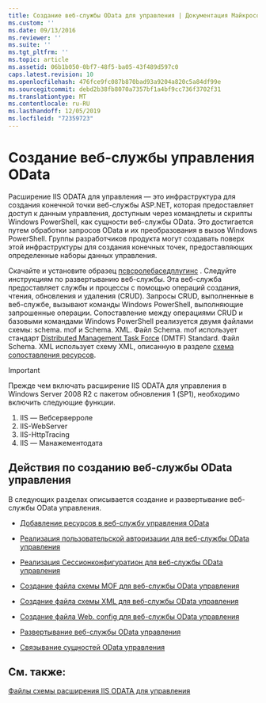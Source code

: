 ```yaml
---
title: Создание веб-службы OData для управления | Документация Майкрософт
ms.custom: ''
ms.date: 09/13/2016
ms.reviewer: ''
ms.suite: ''
ms.tgt_pltfrm: ''
ms.topic: article
ms.assetid: 06b1b050-0bf7-48f5-ba05-43f489d597c0
caps.latest.revision: 10
ms.openlocfilehash: 476fce9fc087b870bad93a9204a820c5a84df99e
ms.sourcegitcommit: debd2b38fb8070a7357bf1a4bf9cc736f3702f31
ms.translationtype: MT
ms.contentlocale: ru-RU
ms.lasthandoff: 12/05/2019
ms.locfileid: "72359723"
---
```

# <a name="creating-a-management-odata-web-service"></a>Создание веб-службы управления OData

Расширение IIS ODATA для управления — это инфраструктура для создания конечной точки веб-службы ASP.NET, которая предоставляет доступ к данным управления, доступным через командлеты и скрипты Windows PowerShell, как сущности веб-службы OData. Это достигается путем обработки запросов OData и их преобразования в вызов Windows PowerShell. Группы разработчиков продукта могут создавать поверх этой инфраструктуры для создания конечных точек, предоставляющих определенные наборы данных управления.

Скачайте и установите образец [псвсролебаседплугинс](https://code.msdn.microsoft.com:443/windowsdesktop/PswsRoleBasedPlugins-9c79b75a) . Следуйте инструкциям по развертыванию веб-службы. Эта веб-служба предоставляет службы и процессы с помощью операций создания, чтения, обновления и удаления (CRUD). Запросы CRUD, выполненные в веб-службе, вызывают команды Windows PowerShell, выполняющие запрошенные операции. Сопоставление между операциями CRUD и базовыми командами Windows PowerShell реализуется двумя файлами схемы: schema. mof и Schema. XML. Файл Schema. mof использует стандарт [Distributed Management Task Force](https://www.dmtf.org/) (DMTF) Standard. Файл Schema. XML использует схему XML, описанную в разделе [схема сопоставления ресурсов](./resource-mapping-schema.md).

> [!IMPORTANT]
> Прежде чем включать расширение IIS ODATA для управления в Windows Server 2008 R2 с пакетом обновления 1 (SP1), необходимо включить следующие функции.
>
> 1.  IIS — Вебсерверроле
> 2.  IIS-WebServer
> 3.  IIS-HttpTracing
> 4.  IIS — Манажементодата

## <a name="steps-for-creating-a-management-odata-web-service"></a>Действия по созданию веб-службы OData управления

В следующих разделах описывается создание и развертывание веб-службы OData управления.

- [Добавление ресурсов в веб-службу управления OData](./adding-resources-to-a-management-odata-web-service.md)

- [Реализация пользовательской авторизации для веб-службы OData управления](./implementing-custom-authorization-for-a-management-odata-web-service.md)

- [Реализация Сессионконфигуратион для веб-службы OData управления](./implementing-sessionconfiguration-for-a-management-odata-web-service.md)

- [Создание файла схемы MOF для веб-службы OData управления](./authoring-the-mof-schema-file-for-a-management-odata-web-service.md)

- [Создание файла схемы XML для веб-службы OData управления](./authoring-the-xml-schema-file-for-a-management-odata-web-service.md)

- [Создание файла Web. config для веб-службы OData управления](./authoring-the-web-config-file-for-a-management-odata-web-service.md)

- [Развертывание веб-службы OData управления](./deploying-a-management-odata-web-service.md)

- [Связывание сущностей OData управления](./associating-management-odata-entities.md)

## <a name="see-also"></a>См. также:

[Файлы схемы расширения IIS ODATA для управления](./management-odata-iis-extension-schema-files.md)
